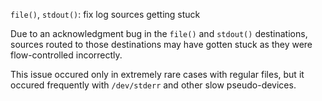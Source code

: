 `file()`, `stdout()`: fix log sources getting stuck

Due to an acknowledgment bug in the `file()` and `stdout()` destinations,
sources routed to those destinations may have gotten stuck as they were
flow-controlled incorrectly.

This issue occured only in extremely rare cases with regular files, but it
occured frequently with `/dev/stderr` and other slow pseudo-devices.
